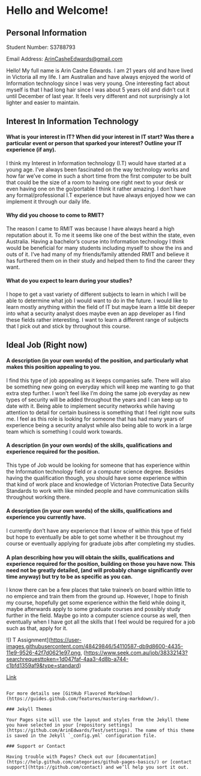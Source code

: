 # Hello and Welcome!


## Personal Information

Student Number: S3788793

Email Address: ArinCasheEdwards@gmail.com

Hello! My full name is Arin Cashe Edwards. I am 21 years old and have lived in Victoria all my life. I am Australian and have always enjoyed the world of Information technology since I was very young. One interesting fact about myself is that I had long hair since I was about 5 years old and didn’t cut it until December of last year. It feels very different and not surprisingly a lot lighter and easier to maintain.

## Interest In Information Technology

#### What is your interest in IT? When did your interest in IT start? Was there a particular event or person that sparked your interest? Outline your IT experience (if any).
I think my Interest in Information technology (I.T) would have started at a young age. I’ve always been fascinated on the way technology works and how far we’ve come in such a short time from the first computer to be built that could be the size of a room to having one right next to your desk or even having one on the go/portable I think it rather amazing. I don’t have any formal/professional I.T experience but have always enjoyed how we can implement it through our daily life.

#### Why did you choose to come to RMIT?
The reason I came to RMIT was because I have always heard a high reputation about it. To me it seems like one of the best within the state, even Australia. Having a bachelor’s course into Information technology I think would be beneficial for many students including myself to show the ins and outs of it. I’ve had many of my friends/family attended RMIT and believe it has furthered them on in their study and helped them to find the career they want.

#### What do you expect to learn during your studies?
I hope to get a vast variety of different subjects to learn in which I will be able to determine what job I would want to do in the future. I would like to learn mostly anything within the field of IT but maybe learn a little bit deeper into what a security analyst does maybe even an app developer as I find these fields rather interesting. I want to learn a different range of subjects that I pick out and stick by throughout this course.

## Ideal Job (Right now)

#### A description (in your own words) of the position, and particularly what makes this position appealing to you.
I find this type of job appealing as it keeps companies safe. There will also be something new going on everyday which will keep me wanting to go that extra step further. I won’t feel like I’m doing the same job everyday as new types of security will be added throughout the years and I can keep up to date with it. Being able to implement security networks while having attention to detail for certain business is something that I feel right now suits me. I feel as this role is looking for someone that has had many years of experience being a security analyst while also being able to work in a large team which is something I could work towards.

#### A description (in your own words) of the skills, qualifications and experience required for the position.
This type of Job would be looking for someone that has experience within the Information technology field or a computer science degree. Besides having the qualification though, you should have some experience within that kind of work place and knowledge of Victorian Protective Data Security Standards to work with like minded people and have communication skills throughout working there.

#### A description (in your own words) of the skills, qualifications and experience you currently have.
I currently don’t have any experience that I know of within this type of field but hope to eventually be able to get some whether it be throughout my course or eventually applying for graduate jobs after completing my studies.

#### A plan describing how you will obtain the skills, qualifications and experience required for the position, building on those you have now. This need not be greatly detailed, (and will probably change significantly over time anyway) but try to be as specific as you can.
I know there can be a few places that take trainee’s on board within little to no empierce and train them from the ground up. However, I hope to finish my course, hopefully get some experience within the field while doing it, maybe afterwards apply to some graduate courses and possibly study further in the field. Maybe go into a computer science course as well, then eventually when I have got all the skills that I feel would be required for a job such as that, apply for it.

![I T Assignment](https://user-images.githubusercontent.com/48429846/54110587-db9d8600-4435-11e9-9526-42f7d0621e97.png, (https://www.seek.com.au/job/38332143?searchrequesttoken=1d047faf-4aa3-4d8b-a744-c1bfd1359af9&type=standard)

[Link](https://www.seek.com.au/job/38332143?searchrequesttoken=1d047faf-4aa3-4d8b-a744-c1bfd1359af9&type=standard)
```

For more details see [GitHub Flavored Markdown](https://guides.github.com/features/mastering-markdown/).

### Jekyll Themes

Your Pages site will use the layout and styles from the Jekyll theme you have selected in your [repository settings](https://github.com/ArinEdwards/Test/settings). The name of this theme is saved in the Jekyll `_config.yml` configuration file.

### Support or Contact

Having trouble with Pages? Check out our [documentation](https://help.github.com/categories/github-pages-basics/) or [contact support](https://github.com/contact) and we’ll help you sort it out.
